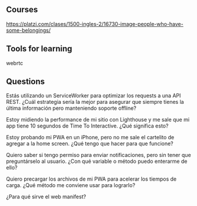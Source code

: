 ## Courses

https://platzi.com/clases/1500-ingles-2/16730-image-people-who-have-some-belongings/

## Tools for learning

webrtc

## Questions

Estás utilizando un ServiceWorker para optimizar los requests a una API REST. ¿Cuál estrategia sería la mejor para asegurar que siempre tienes la última información pero manteniendo soporte offline?

Estoy midiendo la performance de mi sitio con Lighthouse y me sale que mi app tiene 10 segundos de Time To Interactive. ¿Qué significa esto?

Estoy probando mi PWA en un iPhone, pero no me sale el cartelito de agregar a la home screen. ¿Qué tengo que hacer para que funcione?

Quiero saber si tengo permiso para enviar notificaciones, pero sin tener que preguntárselo al usuario. ¿Con qué variable o método puedo enterarme de ello?

Quiero precargar los archivos de mi PWA para acelerar los tiempos de carga. ¿Qué método me conviene usar para lograrlo?

¿Para qué sirve el web manifest?
